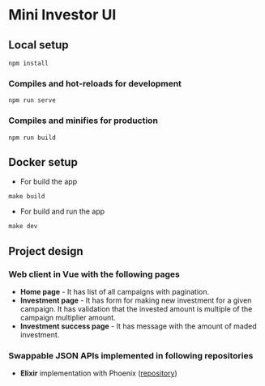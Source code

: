 # Mini Investor UI

## Local setup
```
npm install
```

### Compiles and hot-reloads for development
```
npm run serve
```

### Compiles and minifies for production
```
npm run build
```

## Docker setup

  * For build the app
  ```shell
  make build
  ```
  * For build and run the app
  ```shell
  make dev
  ```

## Project design
### Web client in Vue with the following pages

  * __Home page__ - It has list of all campaigns with pagination.
  * __Investment page__ - It has form for making new investment for a given campaign. It has validation that the invested
    amount is multiple of the campaign multiplier amount.
  * __Investment success page__ - It has message with the amount of maded investment.

### Swappable JSON APIs implemented in following repositories

  * __Elixir__ implementation with Phoenix ([repository](https://github.com/isavita/mini-investor-api-ex))

